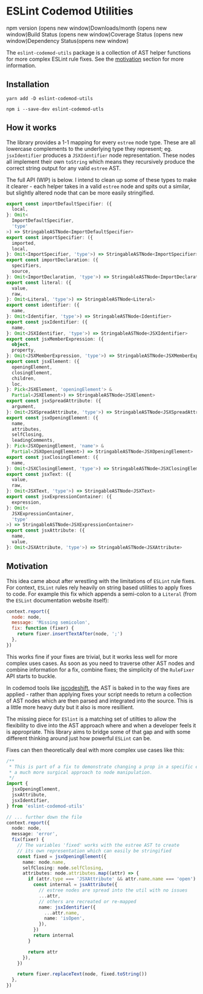 # ESLint Codemod Utilities

npm version (opens new window)Downloads/month (opens new window)Build Status (opens new window)Coverage Status (opens new window)Dependency Status(opens new window)

The `eslint-codemod-utils` package is a collection of AST helper functions for more complex ESLint rule fixes. See the [motivation](#Motivation) section for more information.

## Installation

```
yarn add -D eslint-codemod-utils
```

```
npm i --save-dev eslint-codemod-utls
```

## How it works

The library provides a 1-1 mapping for every `estree` node type. These are all lowercase complements to the underlying type they represent;
eg. `jsxIdentifier` produces a `JSXIdentifier` node representation. These nodes all implement their own `toString` which means they recursively produce the correct string output for any valid `estree` AST.

The full API (WIP) is below. I intend to clean up some of these types to make it clearer - each helper takes in a valid `estree` node and spits out a similar, but
slightly altered node that can be more easily stringified.

```ts
export const importDefaultSpecifier: ({
  local,
}: Omit<
  ImportDefaultSpecifier,
  'type'
>) => StringableASTNode<ImportDefaultSpecifier>
export const importSpecifier: ({
  imported,
  local,
}: Omit<ImportSpecifier, 'type'>) => StringableASTNode<ImportSpecifier>
export const importDeclaration: ({
  specifiers,
  source,
}: Omit<ImportDeclaration, 'type'>) => StringableASTNode<ImportDeclaration>
export const literal: ({
  value,
  raw,
}: Omit<Literal, 'type'>) => StringableASTNode<Literal>
export const identifier: ({
  name,
}: Omit<Identifier, 'type'>) => StringableASTNode<Identifier>
export const jsxIdentifier: ({
  name,
}: Omit<JSXIdentifier, 'type'>) => StringableASTNode<JSXIdentifier>
export const jsxMemberExpression: ({
  object,
  property,
}: Omit<JSXMemberExpression, 'type'>) => StringableASTNode<JSXMemberExpression>
export const jsxElement: ({
  openingElement,
  closingElement,
  children,
  loc,
}: Pick<JSXElement, 'openingElement'> &
  Partial<JSXElement>) => StringableASTNode<JSXElement>
export const jsxSpreadAttribute: ({
  argument,
}: Omit<JSXSpreadAttribute, 'type'>) => StringableASTNode<JSXSpreadAttribute>
export const jsxOpeningElement: ({
  name,
  attributes,
  selfClosing,
  leadingComments,
}: Pick<JSXOpeningElement, 'name'> &
  Partial<JSXOpeningElement>) => StringableASTNode<JSXOpeningElement>
export const jsxClosingElement: ({
  name,
}: Omit<JSXClosingElement, 'type'>) => StringableASTNode<JSXClosingElement>
export const jsxText: ({
  value,
  raw,
}: Omit<JSXText, 'type'>) => StringableASTNode<JSXText>
export const jsxExpressionContainer: ({
  expression,
}: Omit<
  JSXExpressionContainer,
  'type'
>) => StringableASTNode<JSXExpressionContainer>
export const jsxAttribute: ({
  name,
  value,
}: Omit<JSXAttribute, 'type'>) => StringableASTNode<JSXAttribute>
```

## Motivation

This idea came about after wrestling with the limitations of `ESLint` rule fixes. For context, `ESLint` rules rely heavily on string based utilities to apply
fixes to code. For example this fix which appends a semi-colon to a `Literal` (from the `ESLint` documentation website itself):

```js
context.report({
  node: node,
  message: 'Missing semicolon',
  fix: function (fixer) {
    return fixer.insertTextAfter(node, ';')
  },
})
```

This works fine if your fixes are trivial, but it works less well for more complex uses cases. As soon as you need to traverse other AST nodes and combine information for a fix, combine fixes; the simplicity of the `RuleFixer` API starts to buckle.

In codemod tools like [jscodeshift](https://github.com/facebook/jscodeshift), the AST is baked in to the way fixes are applied - rather than applying fixes your script needs to return a collection of AST nodes which are then parsed and integrated into the source. This is a little more heavy duty but it also is more resillient.

The missing piece for `ESlint` is a matching set of utilties to allow the flexibility to dive into the AST approach where and when a developer feels it is appropriate.
This library aims to bridge some of that gap and with some different thinking around just how powerful `ESLint` can be.

Fixes can then theoretically deal with more complex use cases like this:

```ts
/**
 * This is part of a fix to demonstrate changing a prop in a specific element with
 * a much more surgical approach to node manipulation.
 */
import {
  jsxOpeningElement,
  jsxAttribute,
  jsxIdentifier,
} from 'eslint-codemod-utils'

// ... further down the file
context.report({
  node: node,
  message: 'error',
  fix(fixer) {
    // The variables 'fixed' works with the estree AST to create
    // its own representation which can easily be stringified
    const fixed = jsxOpeningElement({
      name: node.name,
      selfClosing: node.selfClosing,
      attributes: node.attributes.map((attr) => {
        if (attr.type === 'JSXAttribute' && attr.name.name === 'open') {
          const internal = jsxAttribute({
            // estree nodes are spread into the util with no issues
            ...attr,
            // others are recreated or re-mapped
            name: jsxIdentifier({
              ...attr.name,
              name: 'isOpen',
            }),
          })
          return internal
        }

        return attr
      }),
    })

    return fixer.replaceText(node, fixed.toString())
  },
})
```

